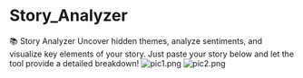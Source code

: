 # Story_Analyzer
📚 Story Analyzer Uncover hidden themes, analyze sentiments, and visualize key elements of your story. Just paste your story below and let the tool provide a detailed breakdown!
![pic1.png](/Users/omanshurgaidhane/Desktop/pic1.png)
![pic2.png](/Users/omanshurgaidhane/Desktop/pic2.png)

